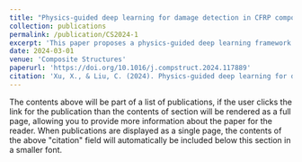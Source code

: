 ```yaml
---
title: "Physics-guided deep learning for damage detection in CFRP composite structures"
collection: publications
permalink: /publication/CS2024-1
excerpt: 'This paper proposes a physics-guided deep learning framework to integrate physics into data-driven models. This physics-guided convolutional neural network leverages structural degradation trend and physical consistency by combining the output of the physical model with the observed feature in a hybrid model. This hybrid model uses an additional branch to observe the information of stiffness degradation, which is the input into the physical model to describe the damage growth in structures by establishing a relationship with the power spectral density change in the guided wave signals. '
date: 2024-03-01
venue: 'Composite Structures'
paperurl: 'https://doi.org/10.1016/j.compstruct.2024.117889'
citation: 'Xu, X., & Liu, C. (2024). Physics-guided deep learning for damage detection in CFRP composite structures. Composite Structures, 331, Article 117889. https://doi.org/10.1016/j.compstruct.2024.117889.'
---
```


The contents above will be part of a list of publications, if the user clicks the link for the publication than the contents of section will be rendered as a full page, allowing you to provide more information about the paper for the reader. When publications are displayed as a single page, the contents of the above "citation" field will automatically be included below this section in a smaller font.
